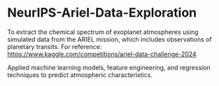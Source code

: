 # NeurIPS-Ariel-Data-Exploration
To extract the chemical spectrum of exoplanet atmospheres using simulated data from the ARIEL mission, which includes observations of planetary transits. For reference: https://www.kaggle.com/competitions/ariel-data-challenge-2024

Applied machine learning models, feature engineering, and regression techniques to predict atmospheric characteristics.
